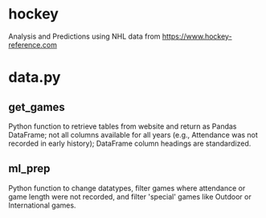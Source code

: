 # hockey
Analysis and Predictions using NHL data from https://www.hockey-reference.com

<h1>data.py</h1>
<h2>get_games</h2>
  Python function to retrieve tables from website and return as Pandas DataFrame; not all columns available for all years (e.g., Attendance was not recorded in early history); DataFrame column headings are standardized.
<h2>ml_prep</h2>
  Python function to change datatypes, filter games where attendance or game length were not recorded, and filter 'special' games like Outdoor or International games.
